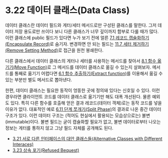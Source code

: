 # 3.22 데이터 클래스(Data Class)
데이터 클래스란 데이터 필드와 게터/세터 메서드로만 구성된 클래스를 말한다. 그저 데이터 저장 용도로만 쓰이다 보니 다른 클래스가 너무 깊이까지 함부로 다룰 때가 많다. 이런 클래스에 public 필드가 있다면 누가 보기 전에 얼른 [7.1 레코드 캡슐화하기(Encapsulate Record)](https://github.com/wonder13662/refactoring-v2/blob/writing/chapter07/7-1.md)로 숨기자. 변경하면 안 되는 필드는 [11.7 세터 제거하기(Remove Setting Method)](https://github.com/wonder13662/refactoring-v2/blob/writing/chapter11/11-7.md)로 접근을 원천 봉쇄한다.

다른 클래스에서 데이터 클래스의 게터나 세터를 사용하는 메서드를 찾아서 [8.1 함수 옮기기(Move Function)](https://github.com/wonder13662/refactoring-v2/blob/writing/chapter08/8-1.md)로 그 메서드를 데이터 클래스로 옮길 수 있는지 살펴보자. 메서드를 통째로 옮기기 어렵다면 [6.1 함수 추출하기(Extract function)](https://github.com/wonder13662/refactoring-v2/blob/writing/chapter06/6-1.md)를 이용해서 옮길 수 있는 부분만 별도 메서드로 뽑아낸다.

한편, 데이터 클래스는 필요한 동작이 엉뚱한 곳에 정의돼 있다는 신호일 수 있다. 이런 경우라면 클라이언트 코드를 데이터 클래스로 옮기기만 해도 대폭 개선된다. 물론 예외도 있다. 특히 다른 함수를 호출해 얻은 결과 레코드(데이터 객체)로는 동작 코드를 넣을 이유가 없다. 대표적인 예로 [6.11 단계 쪼개기(Split Phase)](https://github.com/wonder13662/refactoring-v2/blob/writing/chapter06/6-11.md)의 결과로 나온 중간 데이터 구조가 있다. 이런 데이터 구조는 (적어도 현실에서 활용되는 모습상으로는) 불변(immutable)이다. 불변 필드는 굳이 캡슐화할 필요가 없고, 불변 데이터로부터 나오는 정보는 게터를 통하지 않고 그냥 필드 자체를 공개해도 된다.

- [3.21 서로 다른 인터페이스의 대안 클래스들(Alternative Classes with Different Interaces)](https://github.com/wonder13662/refactoring-v2/blob/writing/chapter03/3-21.md)
- [3.23 상속 포기(Refused Bequest)](https://github.com/wonder13662/refactoring-v2/blob/writing/chapter03/3-23.md)